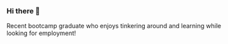 ### Hi there 👋

Recent bootcamp graduate who enjoys tinkering around and learning while looking for employment!
